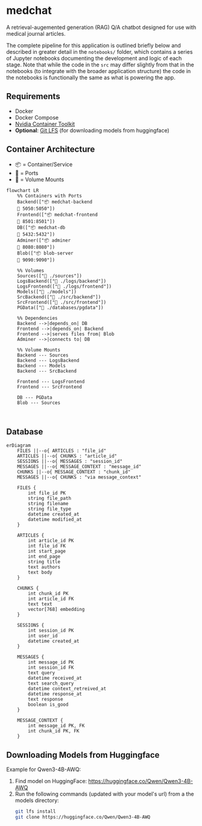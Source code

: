 # medchat

A retrieval-augemented generation (RAG) Q/A chatbot designed for use with medical journal articles.

The complete pipeline for this application is outlined briefly below and described in greater detail in the `notebooks/` folder, which contains a series of Jupyter notebooks documenting the development and logic of each stage. Note that while the code in the `src` may differ slightly from that in the notebooks (to integrate with the broader application structure) the code in the notebooks is functionally the same as what is powering the app.


## Requirements

- Docker
- Docker Compose
- [Nvidia Container Toolkit](https://docs.nvidia.com/datacenter/cloud-native/container-toolkit/latest/install-guide.html) 
- **Optional**: [Git LFS](https://git-lfs.com/) (for downloading models from huggingface)


## Container Architecture

- 📦 = Container/Service
- 🔌 = Ports
- 📂 = Volume Mounts

```mermaid
flowchart LR
    %% Containers with Ports
    Backend(["📦 medchat-backend
    🔌 5050:5050"])
    Frontend(["📦 medchat-frontend
    🔌 8501:8501"])
    DB(["📦 medchat-db
    🔌 5432:5432"])
    Adminer(["📦 adminer
    🔌 8080:8080"])
    Blob(["📦 blob-server
    🔌 9090:9090"])

    %% Volumes
    Sources(["📂 ./sources"])
    LogsBackend(["📂 ./logs/backend"])
    LogsFrontend(["📂 ./logs/frontend"])
    Models(["📂 ./models"])
    SrcBackend(["📂 ./src/backend"])
    SrcFrontend(["📂 ./src/frontend"])
    PGData(["📂 ./databases/pgdata"])

    %% Dependencies
    Backend -->|depends_on| DB
    Frontend -->|depends_on| Backend
    Frontend -->|serves files from| Blob
    Adminer -->|connects to| DB

    %% Volume Mounts
    Backend --- Sources
    Backend --- LogsBackend
    Backend --- Models
    Backend --- SrcBackend

    Frontend --- LogsFrontend
    Frontend --- SrcFrontend

    DB --- PGData
    Blob --- Sources



```


## Database
```mermaid
erDiagram
    FILES ||--o{ ARTICLES : "file_id"
    ARTICLES ||--o{ CHUNKS : "article_id"
    SESSIONS ||--o{ MESSAGES : "session_id"
    MESSAGES ||--o{ MESSAGE_CONTEXT : "message_id"
    CHUNKS ||--o{ MESSAGE_CONTEXT : "chunk_id"
    MESSAGES ||--o{ CHUNKS : "via message_context"

    FILES {
        int file_id PK
        string file_path
        string filename
        string file_type
        datetime created_at
        datetime modified_at
    }

    ARTICLES {
        int article_id PK
        int file_id FK
        int start_page
        int end_page
        string title
        text authors
        text body
    }

    CHUNKS {
        int chunk_id PK
        int article_id FK
        text text
        vector[768] embedding
    }

    SESSIONS {
        int session_id PK
        int user_id
        datetime created_at
    }

    MESSAGES {
        int message_id PK
        int session_id FK
        text query
        datetime received_at
        text search_query
        datetime context_retreived_at
        datetime response_at
        text response
        boolean is_good
    }

    MESSAGE_CONTEXT {
        int message_id PK, FK
        int chunk_id PK, FK
    }
```

## Downloading Models from Huggingface

Example for Qwen3-4B-AWQ:

1. Find model on HuggingFace: https://huggingface.co/Qwen/Qwen3-4B-AWQ
2. Run the following commands (updated with your model's url) from a the models directory:
    ```bash
    git lfs install
    git clone https://huggingface.co/Qwen/Qwen3-4B-AWQ
    ```